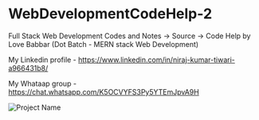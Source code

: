 # WebDevelopmentCodeHelp-2
Full Stack Web Development Codes and Notes -> Source -> Code Help by Love Babbar (Dot Batch - MERN stack Web Development)

 My Linkedin profile - https://www.linkedin.com/in/niraj-kumar-tiwari-a966431b8/
 
 My Whataap group - https://chat.whatsapp.com/K5OCVYFS3Py5YTEmJpvA9H



![Project Name](https://user-images.githubusercontent.com/121122397/213859728-04b9c039-a685-425c-8469-3fb287a09aec.gif)
